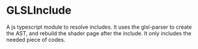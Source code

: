 # GLSLInclude
A js typescript module to resolve includes.
It uses the glsl-parser to create the AST, and rebuild the shader page after the include.
It only includes the needed piece of codes.
